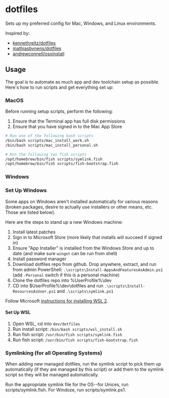 # dotfiles

Sets up my preferred config for Mac, Windows, and Linux environments.

Inspired by:
* [kennethreitz/dotfiles](https://github.com/kennethreitz-archive/dotfiles)
* [mathiasbynens/dotfiles](https://github.com/mathiasbynens/dotfiles)
* [andrewconnell/osxinstall](https://github.com/andrewconnell/osx-install)

## Usage

The goal is to automate as much app and dev toolchain setup as possible. Here's how to run scripts and get everything set up:

### MacOS

Before running setup scripts, perform the following:
1. Ensure that the Terminal app has full disk permissions
2. Ensure that you have signed in to the Mac App Store

```bash
# Run one of the following bash scripts
/bin/bash scripts/mac_install_work.sh
/bin/bash scripts/mac_install_personal.sh

# Run the following two fish scripts
/opt/homebrew/bin/fish scripts/symlink.fish
/opt/homebrew/bin/fish scripts/fish-bootstrap.fish
```

### Windows

### Set Up Windows

Some apps on Windows aren't installed automatically for various reasons (broken packages, desire to actually use installers or other means, etc. Those are listed below).

Here are the steps to stand up a new Windows machine:

1. Install latest patches
1. Sign in to Microsoft Store (more likely that installs will succeed if signed in)
1. Ensure "App Installer" is installed from the Windows Store and up to date (and make sure `winget` can be run from shell)
1. Install password manager
1. Download dotfiles repo from github. Drop anywhere, extract, and run from admin PowerShell: `.\scripts\Install-AppsAndFeaturesAsAdmin.ps1` (add `-Personal` switch if this is a personal machine)
1. Clone the dotfiles repo into %UserProfile%\dev
1. CD into $UserProfile%\dev\dotfiles and run `.\scripts\Install-ResourcesAsUser.ps1` and `.\scripts\symlink.ps1`

Follow Microsoft [instructions for installing WSL 2](https://docs.microsoft.com/en-us/windows/wsl/install-win10).

#### Set Up WSL

1. Open WSL, cd into `dev/dotfiles`
1. Run install script: `/bin/bash scripts/wsl_install.sh`
1. Run fish script: `/usr/bin/fish scripts/symlink.fish`
1. Run fish script: `/usr/bin/fish scripts/fish-bootstrap.fish`

### Symlinking (for all Operating Systems)

When adding new managed dotfiles, run the symlink script to pick them up automatically (if they are managed by this script) or add them to the symlink script so they will be managed automatically.

Run the appropriate symlink file for the OS--for Unices, run scripts/symlink.fish. For Windoze, run scripts/symlink.ps1.
